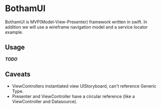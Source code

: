 # BothamUI

BothamUI is MVP(Model-View-Presenter) framework written in swift. In addition we will use a wireframe navigation model and a service locator example.

## Usage

**_TODO_**

## Caveats

* ViewControllers instantiated view UIStoryboard, can't reference Generic Type.
* Presenter and ViewController have a circular reference (like a ViewController and Datasource).
